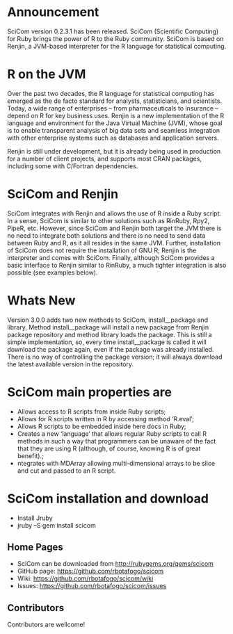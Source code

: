 # Announcement

SciCom version 0.2.3.1 has been released.  SciCom (Scientific Computing)
for Ruby brings the power of R to the Ruby community. SciCom is based
on Renjin, a JVM-based interpreter for the R language for statistical
computing.

R on the JVM
============

Over the past two decades, the R language for statistical computing
has emerged as the de facto standard for analysts, statisticians, and
scientists. Today, a wide range of enterprises – from pharmaceuticals
to insurance – depend on R for key business uses. Renjin is a new
implementation of the R language and environment for the Java Virtual
Machine (JVM), whose goal is to enable transparent analysis of big
data sets and seamless integration with other enterprise systems such
as databases and application servers.

Renjin is still under development, but it is already being used in
production for a number of client projects, and supports most CRAN
packages, including some with C/Fortran dependencies.

SciCom and Renjin
=================

SciCom integrates with Renjin and allows the use of R inside a Ruby
script. In a sense, SciCom is similar to other solutions such as
RinRuby, Rpy2, PipeR, etc. However, since SciCom and Renjin both
target the JVM there is no need to integrate both solutions and there
is no need to send data between Ruby and R, as it all resides in the
same JVM. Further, installation of SciCom does not require the
installation of GNU R; Renjin is the interpreter and comes with
SciCom. Finally, although SciCom provides a basic interface to Renjin
similar to RinRuby, a much tighter integration is also possible (see
examples below).

Whats New
=========

Version 3.0.0 adds two new methods to SciCom, install\_\_package and library.
Method install\_\_package will install a new package from Renjin package repository
and method library loads the package.  This is still a simple implementation,
so, every time install__package is called it will download the package again, even
if the package was already installed.  There is no way of controlling the
package version; it will always download the latest available version in the repository.

SciCom main properties are
==========================

* Allows access to R scripts from inside Ruby scripts;
* Allows for R scripts written in R by accessing method ‘R.eval’;
* Allows R scripts to be embedded inside here docs in Ruby;
* Creates a new ‘language’ that allows regular Ruby scripts to call R methods in such a way that programmers can be unaware of the fact that they are using R (although, of course, knowing R is of great benefit).;
* ntegrates with MDArray allowing multi-dimensional arrays to be slice and cut and passed to an R script.

SciCom installation and download
================================
* Install Jruby
* jruby –S gem install scicom

## Home Pages

* SciCom can be downloaded from <http://rubygems.org/gems/scicom>
* GitHub page: <https://github.com/rbotafogo/scicom>
* Wiki: <https://github.com/rbotafogo/scicom/wiki>
* Issues: <https://github.com/rbotafogo/scicom/issues>

## Contributors

Contributors are wellcome!


